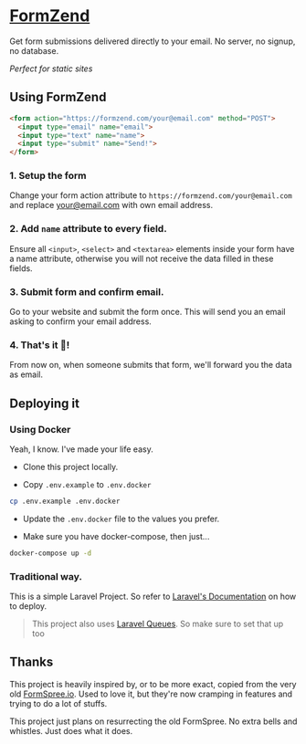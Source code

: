 # [FormZend](https://formzend.com)

Get form submissions delivered directly to your email. No server, no signup, no database.

*Perfect for static sites*

## Using FormZend

```html
<form action="https://formzend.com/your@email.com" method="POST">
  <input type="email" name="email">
  <input type="text" name="name">
  <input type="submit" name="Send!">
</form>
```

### 1. Setup the form

Change your form action attribute to `https://formzend.com/your@email.com` and replace your@email.com with own
email address. 

### 2. Add `name` attribute to every field.

Ensure all `<input>`, `<select>` and `<textarea>` elements inside your form have a name attribute, otherwise you will
not receive the data filled in these fields.

### 3. Submit form and confirm email.

Go to your website and submit the form once. This will send you an email asking to confirm your email address.

### 4. That's it 🎉!

From now on, when someone submits that form, we'll forward you the data as email.

## Deploying it

### Using Docker

Yeah, I know. I've made your life easy. 

- Clone this project locally.

- Copy `.env.example` to `.env.docker`
```bash
cp .env.example .env.docker
```

- Update the `.env.docker` file to the values you prefer.

- Make sure you have docker-compose, then just...
```bash
docker-compose up -d
```

### Traditional way.

This is a simple Laravel Project. So refer to [Laravel's Documentation](https://laravel.com/docs/7.x/deployment) on how to deploy.

> This project also uses [Laravel Queues](https://laravel.com/docs/7.x/queues). So make sure to set that up too

## Thanks

This project is heavily inspired by, or to be more exact, copied from the very old [FormSpree.io](https://github.com/formspree/formspree).
Used to love it, but they're now cramping in features and trying to do a lot of stuffs.

This project just plans on resurrecting the old FormSpree. No extra bells and whistles. Just does what it does.
